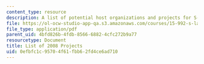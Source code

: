 ```yaml
---
content_type: resource
description: A list of potential host organizations and projects for S-Lab.
file: https://ol-ocw-studio-app-qa.s3.amazonaws.com/courses/15-992-s-lab-laboratory-for-sustainable-business-spring-2008/0efbfc1c95704f61fbb62fd4ce6ad710_project_list.pdf
file_type: application/pdf
parent_uid: 4bfd826b-4fdb-8566-6882-4cfc272b9a77
resourcetype: Document
title: List of 2008 Projects
uid: 0efbfc1c-9570-4f61-fbb6-2fd4ce6ad710
---
```

